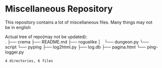 Miscellaneous Repository
====

This repository contains a lot of miscellaneous files.
Many things may not be in english

Actual tree of repo(may not be updated):	
	.
	├── crema
	├── README.md
	├── roguelike
	│   └── dungeon.py
	└── script
	    └── pyping
	        ├── log2html.py
	        ├── log.db
	        ├── pagina.html
	        └── ping-logger.py
	
	4 directories, 6 files
